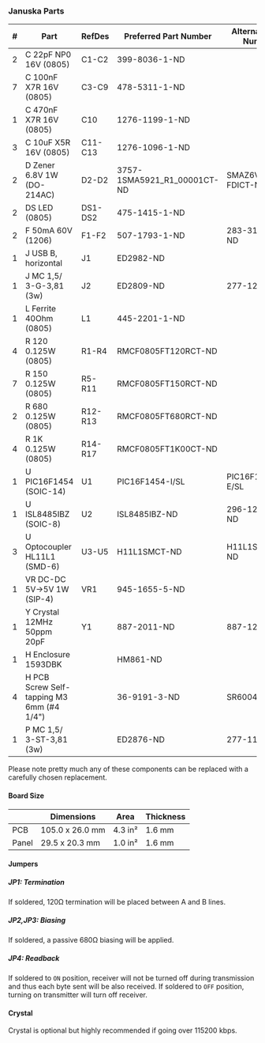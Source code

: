 ### Januska Parts

|  # | Part                                      | RefDes  | Preferred Part Number       | Alternate Part Number           |
|---:|-------------------------------------------|---------|-----------------------------|---------------------------------|
|  2 | C 22pF NP0 16V (0805)                     | C1-C2   | 399-8036-1-ND               |                                 |
|  7 | C 100nF X7R 16V (0805)                    | C3-C9   | 478-5311-1-ND               |                                 |
|  1 | C 470nF X7R 16V (0805)                    | C10     | 1276-1199-1-ND              |                                 |
|  3 | C 10uF X5R 16V (0805)                     | C11-C13 | 1276-1096-1-ND              |                                 |
|  2 | D Zener 6.8V 1W (DO-214AC)                | D2-D2   | 3757-1SMA5921_R1_00001CT-ND | SMAZ6V8-FDICT-ND                |
|  2 | DS LED (0805)                             | DS1-DS2 | 475-1415-1-ND               |                                 |
|  2 | F 50mA 60V (1206)                         | F1-F2   | 507-1793-1-ND               | 283-3132-1-ND                   |
|  1 | J USB B, horizontal                       | J1      | ED2982-ND                   |                                 |
|  1 | J MC 1,5/ 3-G-3,81 (3w)                   | J2      | ED2809-ND                   | 277-1207-ND                     |
|  1 | L Ferrite 40Ohm (0805)                    | L1      | 445-2201-1-ND               |                                 |
|  4 | R 120 0.125W (0805)                       | R1-R4   | RMCF0805FT120RCT-ND         |                                 |
|  7 | R 150 0.125W (0805)                       | R5-R11  | RMCF0805FT150RCT-ND         |                                 |
|  2 | R 680 0.125W (0805)                       | R12-R13 | RMCF0805FT680RCT-ND         |                                 |
|  4 | R 1K 0.125W (0805)                        | R14-R17 | RMCF0805FT1K00CT-ND         |                                 |
|  1 | U PIC16F1454 (SOIC-14)                    | U1      | PIC16F1454-I/SL             | PIC16F1454-E/SL                 |
|  1 | U ISL8485IBZ (SOIC-8)                     | U2      | ISL8485IBZ-ND               | 296-1275-1-ND                   |
|  3 | U Optocoupler HL11L1 (SMD-6)              | U3-U5   | H11L1SMCT-ND                | H11L1SR2MCT-ND                  |
|  1 | VR DC-DC 5V->5V 1W (SIP-4)                | VR1     | 945-1655-5-ND               |                                 |
|  1 | Y Crystal 12MHz 50ppm 20pF                | Y1      | 887-2011-ND                 | 887-1238-ND                     |
|  1 | H Enclosure 1593DBK                       |         | HM861-ND                    |                                 |
|  4 | H PCB Screw Self-tapping M3 6mm (#4 1/4") |         | 36-9191-3-ND                | SR6004-ND                       |
|  1 | P MC 1,5/ 3-ST-3,81 (3w)                  |         | ED2876-ND                   | 277-1162-ND                     |

Please note pretty much any of these components can be replaced with a carefully
chosen replacement.


#### Board Size

|       |      Dimensions | Area    | Thickness |
|-------|-----------------|---------|-----------|
| PCB   | 105.0 x 26.0 mm | 4.3 in² |    1.6 mm |
| Panel |  29.5 x 20.3 mm | 1.0 in² |    1.6 mm |


#### Jumpers

##### JP1: Termination

If soldered, 120Ω termination will be placed between A and B lines.

##### JP2,JP3: Biasing

If soldered, a passive 680Ω biasing will be applied.

##### JP4: Readback

If soldered to `ON` position, receiver will not be turned off during
transmission and thus each byte sent will be also received. If soldered to
`OFF` position, turning on transmitter will turn off receiver.


#### Crystal

Crystal is optional but highly recommended if going over 115200 kbps.
